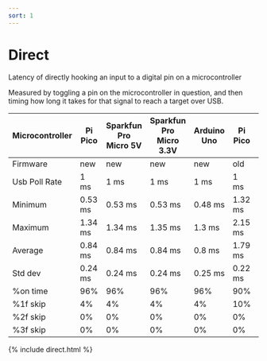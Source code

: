 ```yaml
---
sort: 1
---
```


# Direct
Latency of directly hooking an input to a digital pin on a microcontroller

Measured by toggling a pin on the microcontroller in question, and then timing how long it takes for that signal to reach a target over USB.

| Microcontroller | Pi Pico | Sparkfun Pro Micro 5V | Sparkfun Pro Micro 3.3V | Arduino Uno | Pi Pico | Sparkfun Pro Micro 5V | Sparkfun Pro Micro 3.3V | Arduino Uno |
| :-------------- | ------- | --------------------- | ----------------------- | ----------- | ------- | --------------------- | ----------------------- | ----------- |
| Firmware        | new     | new                   | new                     | new         | old     | old                   | old                     | old         |
| Usb Poll Rate   | 1 ms    | 1 ms                  | 1 ms                    | 1 ms        | 1 ms    | 1 ms                  | 1ms                     | 1 ms        |
| Minimum         | 0.53 ms | 0.53 ms               | 0.53 ms                 | 0.48 ms     | 1.32 ms | 0.54 ms               | 0.73 ms                 | 0.92 ms     |
| Maximum         | 1.34 ms | 1.34 ms               | 1.35 ms                 | 1.3 ms      | 2.15 ms | 1.36 ms               | 1.97 ms                 | 1.96 ms     |
| Average         | 0.84 ms | 0.84 ms               | 0.84 ms                 | 0.8 ms      | 1.79 ms | 0.86 ms               | 1.26 ms                 | 1.42 ms     |
| Std dev         | 0.24 ms | 0.24 ms               | 0.24 ms                 | 0.25 ms     | 0.22 ms | 0.25 ms               | 0.31 ms                 | 0.3 ms      |
| %on time        | 96%     | 96%                   | 96%                     | 96%         | 90%     | 96%                   | 93%                     | 92%         |
| %1f skip        | 4%      | 4%                    | 4%                      | 4%          | 10%     | 4%                    | 7%                      | 8%          |
| %2f skip        | 0%      | 0%                    | 0%                      | 0%          | 0%      | 0%                    | 0%                      | 0%          |
| %3f skip        | 0%      | 0%                    | 0%                      | 0%          | 0%      | 0%                    | 0%                      | 0%          |

{% include direct.html %}

